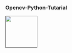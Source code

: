 ### Opencv-Python-Tutarial

<code><a href="" target="_blank"><img height="100" src="https://opencv.org/wp-content/uploads/2020/07/cropped-OpenCV_logo-1.png"></a></code>



